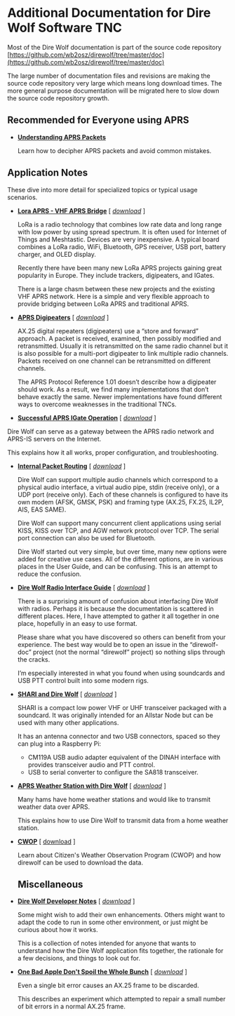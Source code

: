 # Additional Documentation for Dire Wolf Software TNC

Most of the Dire Wolf documentation is part of the source code repository [https://github.com/wb2osz/direwolf/tree/master/doc](https://github.com/wb2osz/direwolf/tree/master/doc)

The large number of documentation files and revisions are making the source code repository very large which means long download times.  The more general purpose documentation will be migrated here to slow down the source code repository growth.



## Recommended for Everyone using APRS

- [**Understanding APRS Packets**](https://github.com/wb2osz/aprsspec/raw/main/Understanding-APRS-Packets.pdf) 
  
  Learn how to decipher APRS packets and avoid common mistakes.



## Application Notes

These dive into more detail for specialized topics or typical usage scenarios.

* [**Lora APRS - VHF APRS Bridge**](APRS-LoRa-VHF-APRS-Bridge.pdf)  \[ [*download*](../../../direwolf-doc/raw/main/doc/APRS-LoRa-VHF-APRS-Bridge.pdf) ]
  
  LoRa is a radio technology that combines low rate data and long range with low power by using spread spectrum.  It is often used for Internet of Things and Meshtastic.    Devices are very inexpensive.  A typical board combines a LoRa radio, WiFi, Bluetooth, GPS receiver, USB port, battery charger, and OLED display.
  
  Recently there have been many new LoRa APRS projects gaining great popularity in Europe.  They include trackers, digipeaters, and IGates.
  
  There is a large chasm between these new projects and the existing VHF APRS network. Here is a simple and very flexible approach to provide bridging between LoRa APRS and traditional APRS.

* [**APRS Digipeaters**](APRS-Digipeaters.pdf)  \[ [*download*](../../../direwolf-doc/raw/master/doc/APRS-Digipeaters.pdf) ]
  
  AX.25 digital repeaters (digipeaters) use a “store and forward” approach.  A packet is received, examined, then possibly modified and retransmitted.   Usually it is retransmitted on the same radio channel but it is also possible for a multi-port digipeater to link multiple radio channels.  Packets received on one channel can be retransmitted on different channels.
  
  The APRS Protocol Reference 1.01 doesn’t describe how a digipeater should work.  As a result, we find many implementations that don’t behave exactly the same.   Newer implementations have found different ways to overcome weaknesses in the traditional TNCs.

* [**Successful APRS IGate Operation**](Successful-APRS-IGate-Operation.pdf)  \[ [*download*](../../../direwolf-doc/raw/master/doc/Successful-APRS-IGate-Operation.pdf) ]

 Dire Wolf can serve as a gateway between the APRS radio network and APRS-IS servers on the Internet.

This explains how it all works, proper configuration, and troubleshooting.

* [**Internal Packet Routing**](Internal-Packet-Routing.pdf)  \[ [*download*](../../../direwolf-doc/raw/master/doc/Internal-Packet-Routing.pdf) ]
  
  Dire Wolf can support multiple audio channels which correspond to a physical audio interface, a virtual audio pipe, stdin (receive only), or a UDP port (receive only).  Each of these channels is configured to have its own modem (AFSK, GMSK, PSK) and framing type (AX.25, FX.25, IL2P, AIS, EAS SAME).
  
  Dire Wolf can support many concurrent client applications using serial KISS, KISS over TCP, and AGW network protocol over TCP.   The serial port connection can also be used for Bluetooth.
  
  Dire Wolf started out very simple, but over time, many new options were added for creative use cases.  All of the different options, are in various places in the User Guide, and can be confusing.   This is an attempt to reduce the confusion.

* [**Dire Wolf Radio Interface Guide**](Radio-Interface-Guide.pdf)  \[ [*download*](../../../direwolf-doc/raw/master/doc/Radio-Interface-Guide.pdf) ]
  
  There is a surprising amount of confusion about interfacing Dire Wolf with radios.  Perhaps it is because the documentation is scattered in different places.  Here, I have attempted to gather it all together in one place, hopefully in an easy to use format.
  
  Please share what you have discovered so others can benefit from your experience.  The best way would be to open an issue in the “direwolf-doc” project (not the normal “direwolf” project) so nothing slips through the cracks.
  
  I’m especially interested in what you found when using soundcards and USB PTT control built into some modern rigs.

* [**SHARI and Dire Wolf**](SHARI-and-Dire-Wolf.pdf)  \[ [*download*](../../../direwolf-doc/raw/master/doc/SHARI-and-Dire-Wolf.pdf) ]
  
  SHARI is a compact low power VHF or UHF transceiver packaged with a soundcard.  It was originally intended for an Allstar Node but can be used with many other applications.
  
  It has an antenna connector and two USB connectors, spaced so they can plug into a Raspberry Pi:
  
  * CM119A USB audio adapter equivalent of the DINAH interface with provides transceiver audio and PTT control.
  * USB to serial converter to configure the SA818 transceiver.

* [**APRS Weather Station with Dire Wolf**](Weather-Station.pdf)  \[ [*download*](../../../direwolf-doc/raw/master/doc/Weather-Station.pdf) ]
  
  Many hams have home weather stations and would like to transmit weather data over APRS.
  
  This explains how to use Dire Wolf to transmit data from a home weather station.

* [**CWOP**](CWOP.pdf) \[ [download](../../../direwolf-doc/raw/master/doc/CWOP.pdf) ]
  
  Learn about Citizen's Weather Observation Program (CWOP) and how direwolf can be used to download the data.
  
  ## 
  
  ## Miscellaneous

* [**Dire Wolf Developer Notes**](Dire-Wolf-Developer-Notes.pdf)  \[ [*download*](../../../direwolf-doc/raw/master/doc/Dire-Wolf-Developer-Notes.pdf) ]
  
  Some might wish to add their own enhancements.  Others might want to adapt the code to run in some other environment, or just might be curious about how it works.
  
  This is a collection of notes intended for anyone that wants to understand how the Dire Wolf application fits together, the rationale for a few decisions, and things to look out for.

* [**One Bad Apple Don't Spoil the Whole Bunch**](One-Bad-Apple-Dont-Spoil-the-Whole-Bunch.pdf)  \[ [*download*](../../../direwolf-doc/raw/master/doc/One-Bad-Apple-Dont-Spoil-the-Whole-Bunch.pdf) ]
  
  Even a single bit error causes an AX.25 frame to be discarded.
  
  This describes an experiment which attempted to repair a small number of bit errors in a normal AX.25 frame.
